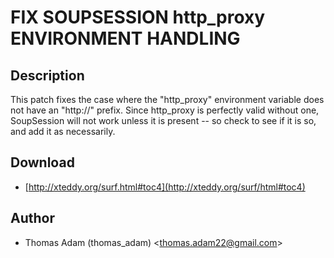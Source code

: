FIX SOUPSESSION http_proxy ENVIRONMENT HANDLING
===============================================

Description
-----------

This patch fixes the case where the "http_proxy" environment variable
does not have an "http://" prefix.  Since http_proxy is perfectly valid
without one, SoupSession will not work unless it is present -- so check to
see if it is so, and add it as necessarily.

Download
--------

* [http://xteddy.org/surf.html#toc4](http://xteddy.org/surf/html#toc4)

Author
------

* Thomas Adam (thomas_adam) <[thomas.adam22@gmail.com](mailto:thomas.adam22@gmail.com)>
